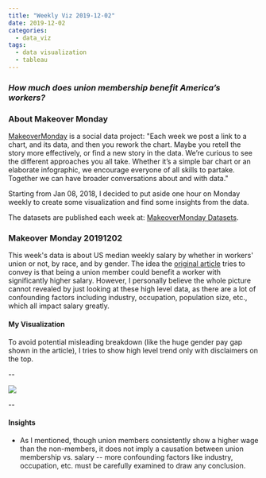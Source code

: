 ```yaml
---
title: "Weekly Viz 2019-12-02"
date: 2019-12-02
categories:
  - data_viz
tags:
  - data visualization
  - tableau
---
```


### *How much does union membership benefit America’s workers?*


### About Makeover Monday

[MakeoverMonday](http://www.makeovermonday.co.uk/) is a social data project:
"Each week we post a link to a chart, and its data, and then you rework the chart.
Maybe you retell the story more effectively, or find a new story in the data.
We’re curious to see the different approaches you all take. Whether it’s a simple bar chart or an elaborate infographic, we encourage everyone of all skills to partake.
Together we can have broader conversations about and with data."

Starting from Jan 08, 2018, I decided to put aside one hour on Monday weekly to create some visualization and find some insights from the data.

The datasets are published each week at: [MakeoverMonday Datasets](http://www.makeovermonday.co.uk/data/).

### Makeover Monday 20191202

This week's data is about US median weekly salary by whether in workers' union or not, by race, and by gender. The idea the [original article](https://www.theguardian.com/news/datablog/2019/nov/24/how-much-does-union-membership-benefit-americas-workers) tries to convey is that being a union member could benefit a worker with significantly higher salary. However, I personally believe the whole picture cannot revealed by just looking at these high level data, as there are a lot of confounding factors including industry, occupation, population size, etc., which all impact salary greatly.  

#### My Visualization

To avoid potential misleading breakdown (like the huge gender pay gap shown in the article), I tries to show high level trend only with disclaimers on the top.  

--  
<div class='tableauPlaceholder' id='viz1575353185440' style='position: relative'>
<noscript><a href='#'>
  <img alt=' ' src='https:&#47;&#47;public.tableau.com&#47;static&#47;images&#47;Ma&#47;MakeOverMonday20191202&#47;USUnionWages&#47;1_rss.png' style='border: none' />
</a></noscript>
<object class='tableauViz'  style='display:none;'>
  <param name='host_url' value='https%3A%2F%2Fpublic.tableau.com%2F' />
  <param name='embed_code_version' value='3' />
  <param name='site_root' value='' />
  <param name='name' value='MakeOverMonday20191202&#47;USUnionWages' />
  <param name='tabs' value='no' />
  <param name='toolbar' value='yes' />
  <param name='static_image' value='https:&#47;&#47;public.tableau.com&#47;static&#47;images&#47;Ma&#47;MakeOverMonday20191202&#47;USUnionWages&#47;1.png' />
  <param name='animate_transition' value='yes' />
  <param name='display_static_image' value='yes' />
  <param name='display_spinner' value='yes' />
  <param name='display_overlay' value='yes' />
  <param name='display_count' value='yes' />
</object></div>              
<script type='text/javascript'>      
  var divElement = document.getElementById('viz1575353185440');         
  var vizElement = divElement.getElementsByTagName('object')[0];   
  if ( divElement.offsetWidth > 800 ) { vizElement.style.width='600px';vizElement.style.height='827px';} else if ( divElement.offsetWidth > 500 ) { vizElement.style.width='600px';vizElement.style.height='827px';} else { vizElement.style.width='100%';vizElement.style.height='827px';}       
  var scriptElement = document.createElement('script');           
  scriptElement.src = 'https://public.tableau.com/javascripts/api/viz_v1.js';  
  vizElement.parentNode.insertBefore(scriptElement, vizElement);                
</script>
  
--  

#### Insights
* As I mentioned, though union members consistently show a higher wage than the non-members, it does not imply a causation between union membership vs. salary -- more confounding factors like industry, occupation, etc. must be carefully examined to draw any conclusion.  


